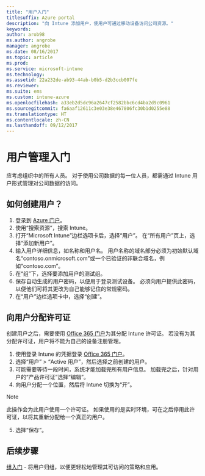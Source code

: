 ```yaml
---
title: "用户入门"
titlesuffix: Azure portal
description: "向 Intune 添加用户，使用户可通过移动设备访问公司资源。"
keywords: 
author: arob98
ms.author: angrobe
manager: angrobe
ms.date: 08/16/2017
ms.topic: article
ms.prod: 
ms.service: microsoft-intune
ms.technology: 
ms.assetid: 22a232de-ab93-44ab-b0b5-d2b3ccb007fe
ms.reviewer: 
ms.suite: ems
ms.custom: intune-azure
ms.openlocfilehash: a33eb2d5dc96a2647cf2582bbc6cd4ba2d9c0961
ms.sourcegitcommit: fa6aaf12611c3e03e38e467806fc30b1d0255e88
ms.translationtype: HT
ms.contentlocale: zh-CN
ms.lasthandoff: 09/12/2017
---
```

# <a name="get-started-with-managing-users"></a>用户管理入门

应考虑组织中的所有人员。 对于使用公司数据的每一位人员，都需通过 Intune 用户形式管理对公司数据的访问。

## <a name="how-do-i-create-a-user"></a>如何创建用户？

1. 登录到 [Azure 门户](https://portal.azure.com)。
2. 使用“搜索资源”，搜索 Intune。
3. 打开“Microsoft Intune”边栏选项卡后，选择“用户”。 在“所有用户”页上，选择“添加新用户”。
4. 输入用户详细信息，如名称和用户名。 用户名称的域名部分必须为初始默认域名“contoso.onmicrosoft.com”或一个已验证的非联合域名，例如“contoso.com”。
5. 在“组”下，选择要添加用户的测试组。
6. 保存自动生成的用户密码，以便用于登录测试设备。 必须向用户提供此密码，以便他们可将其更改为自己能够记住的常规密码。
7. 在“用户”边栏选项卡中，选择“创建”。

## <a name="assigning-licenses-to-users"></a>向用户分配许可证

创建用户之后，需要使用 [Office 365 门户](http://go.microsoft.com/fwlink/p/?LinkId=698854)为其分配 Intune 许可证。 若没有为其分配许可证，用户将不能为自己的设备注册管理。

1. 使用登录 Intune 的凭据登录 [Office 365 门户](http://go.microsoft.com/fwlink/p/?LinkId=698854)。
2. 选择“用户” > “Active 用户”，然后选择之前创建的用户。
3. 可能需要等待一段时间，系统才能加载完所有用户信息。 加载完之后，针对用户的“产品许可证”选择“编辑”。
4. 向用户分配一个位置，然后将 Intune 切换为“开”。

 > [!NOTE]
 > 此操作会为此用户使用一个许可证。 如果使用的是实时环境，可在之后停用此许可证，以将其重新分配给一个真正的用户。

5. 选择“保存”。

## <a name="next-steps"></a>后续步骤

[组入门](get-started-groups.md) - 将用户归组，以便更轻松地管理其可访问的策略和应用。

